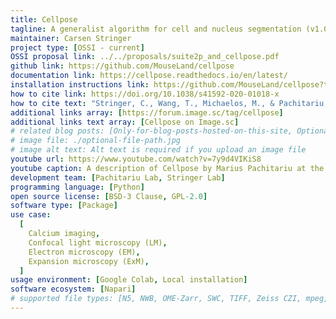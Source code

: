 ```yaml
---
title: Cellpose
tagline: A generalist algorithm for cell and nucleus segmentation (v1.0) that can be optimized for your own data (v2.0) and perform image restoration (v3.0).
maintainer: Carsen Stringer
project type: [OSSI - current]
OSSI proposal link: ../../proposals/suite2p_and_cellpose.pdf
github link: https://github.com/MouseLand/cellpose
documentation link: https://cellpose.readthedocs.io/en/latest/
installation instructions link: https://github.com/MouseLand/cellpose?tab=readme-ov-file#installation
how to cite link: https://doi.org/10.1038/s41592-020-01018-x
how to cite text: "Stringer, C., Wang, T., Michaelos, M., & Pachitariu, M. (2021). Cellpose: a generalist algorithm for cellular segmentation. Nature methods, 18(1), 100-106."
additional links array: [https://forum.image.sc/tag/cellpose]
additional links text array: [Cellpose on Image.sc]
# related blog posts: [Only-for-blog-posts-hosted-on-this-site, Optional-file-name]
# image file: ./optional-file-path.jpg
# image alt text: Alt text is required if you upload an image file
youtube url: https://www.youtube.com/watch?v=7y9d4VIKiS8
youtube caption: A description of Cellpose by Marius Pachitariu at the annual Janelia symposium in Jan 2020.
development team: [Pachitariu Lab, Stringer Lab]
programming language: [Python]
open source license: [BSD-3 Clause, GPL-2.0]
software type: [Package]
use case:
  [
    Calcium imaging,
    Confocal light microscopy (LM),
    Electron microscopy (EM),
    Expansion microscopy (ExM),
  ]
usage environment: [Google Colab, Local installation]
software ecosystem: [Napari]
# supported file types: [N5, NWB, OME-Zarr, SWC, TIFF, Zeiss CZI, mpeg, avi]
---
```

